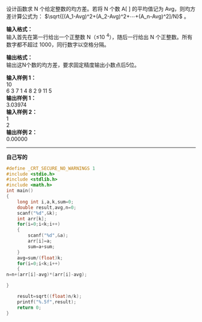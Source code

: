 设计函数求 N 个给定整数的均方差。若将 N 个数 A[ ] 的平均值记为 Avg，则均方差计算公式为： $\sqrt{[(A_1-Avg)^2+(A_2-Avg)^2+⋯+(A_n-Avg)^2]/N}$
。

**输入格式：**  
输入首先在第一行给出一个正整数 N（≤10 <sup>4</sup>），随后一行给出 N 个正整数。所有数字都不超过 1000，同行数字以空格分隔。

**输出格式：**  
输出这N个数的均方差，要求固定精度输出小数点后5位。

**输入样例 1：**  
10  
6 3 7 1 4 8 2 9 11 5  
**输出样例 1：**  
3.03974  
**输入样例 2：**  
1  
2  
**输出样例 2：**  
0.00000

---
**自己写的**
```c
#define _CRT_SECURE_NO_WARNINGS 1
#include <stdio.h>
#include <stdlib.h>
#include <math.h>
int main()
{
    long int i,a,k,sum=0;
    double result,avg,n=0;
    scanf("%d",&k);
    int arr[k];
    for(i=0;i<k;i++)
    {
        scanf("%d",&a);
        arr[i]=a;
        sum=a+sum;
    }
    avg=sum/(float)k;
    for(i=0;i<k;i++)
    {
n=n+(arr[i]-avg)*(arr[i]-avg);

}

    result=sqrt((float)n/k);
    printf("%.5f",result);
    return 0;
}
```